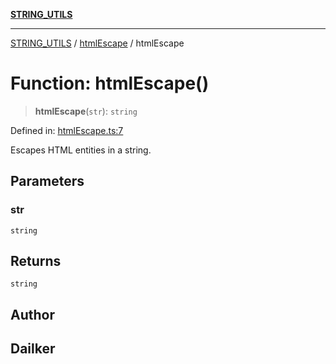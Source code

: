 [**STRING_UTILS**](../../README.md)

***

[STRING_UTILS](../../README.md) / [htmlEscape](../README.md) / htmlEscape

# Function: htmlEscape()

> **htmlEscape**(`str`): `string`

Defined in: [htmlEscape.ts:7](https://github.com/dailker/everyutil/blob/eec8191ac77814ae7059b0b875a0b45726d5172e/src/string/htmlEscape.ts#L7)

Escapes HTML entities in a string.

## Parameters

### str

`string`

## Returns

`string`

## Author

## Dailker
